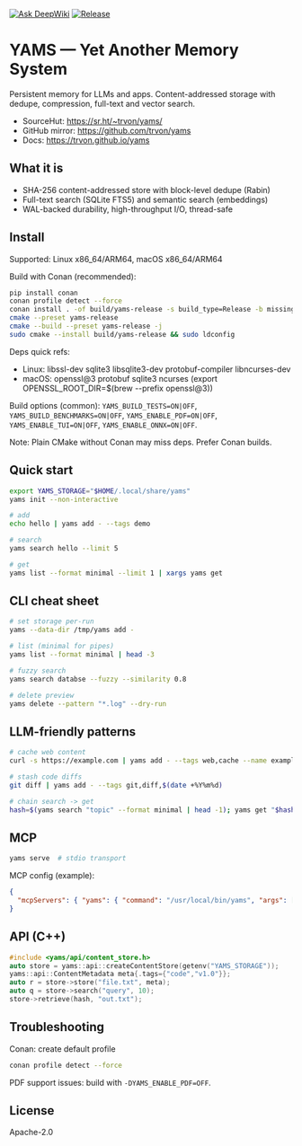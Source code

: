 [![Ask DeepWiki](https://deepwiki.com/badge.svg)](https://deepwiki.com/trvon/yams)  [![Release](https://github.com/trvon/yams/actions/workflows/release.yml/badge.svg)](https://github.com/trvon/yams/actions/workflows/release.yml)

# YAMS — Yet Another Memory System

Persistent memory for LLMs and apps. Content-addressed storage with dedupe, compression, full-text and vector search.

- SourceHut: https://sr.ht/~trvon/yams/
- GitHub mirror: https://github.com/trvon/yams
- Docs: https://trvon.github.io/yams

## What it is

- SHA-256 content-addressed store with block-level dedupe (Rabin)
- Full-text search (SQLite FTS5) and semantic search (embeddings)
- WAL-backed durability, high-throughput I/O, thread-safe

## Install

Supported: Linux x86_64/ARM64, macOS x86_64/ARM64

Build with Conan (recommended):

```bash
pip install conan
conan profile detect --force
conan install . -of build/yams-release -s build_type=Release -b missing
cmake --preset yams-release
cmake --build --preset yams-release -j
sudo cmake --install build/yams-release && sudo ldconfig
```

Deps quick refs:

- Linux: libssl-dev sqlite3 libsqlite3-dev protobuf-compiler libncurses-dev
- macOS: openssl@3 protobuf sqlite3 ncurses (export OPENSSL_ROOT_DIR=$(brew --prefix openssl@3))

Build options (common): `YAMS_BUILD_TESTS=ON|OFF`, `YAMS_BUILD_BENCHMARKS=ON|OFF`, `YAMS_ENABLE_PDF=ON|OFF`, `YAMS_ENABLE_TUI=ON|OFF`, `YAMS_ENABLE_ONNX=ON|OFF`.

Note: Plain CMake without Conan may miss deps. Prefer Conan builds.

## Quick start

```bash
export YAMS_STORAGE="$HOME/.local/share/yams"
yams init --non-interactive

# add
echo hello | yams add - --tags demo

# search
yams search hello --limit 5

# get
yams list --format minimal --limit 1 | xargs yams get
```

## CLI cheat sheet

```bash
# set storage per-run
yams --data-dir /tmp/yams add -

# list (minimal for pipes)
yams list --format minimal | head -3

# fuzzy search
yams search databse --fuzzy --similarity 0.8

# delete preview
yams delete --pattern "*.log" --dry-run
```

## LLM-friendly patterns

```bash
# cache web content
curl -s https://example.com | yams add - --tags web,cache --name example.html

# stash code diffs
git diff | yams add - --tags git,diff,$(date +%Y%m%d)

# chain search -> get
hash=$(yams search "topic" --format minimal | head -1); yams get "$hash"
```

## MCP

```bash
yams serve  # stdio transport
```

MCP config (example):

```json
{
  "mcpServers": { "yams": { "command": "/usr/local/bin/yams", "args": ["serve"] } }
}
```

## API (C++)

```cpp
#include <yams/api/content_store.h>
auto store = yams::api::createContentStore(getenv("YAMS_STORAGE"));
yams::api::ContentMetadata meta{.tags={"code","v1.0"}};
auto r = store->store("file.txt", meta);
auto q = store->search("query", 10);
store->retrieve(hash, "out.txt");
```

## Troubleshooting

Conan: create default profile

```bash
conan profile detect --force
```

PDF support issues: build with `-DYAMS_ENABLE_PDF=OFF`.

## License

Apache-2.0
